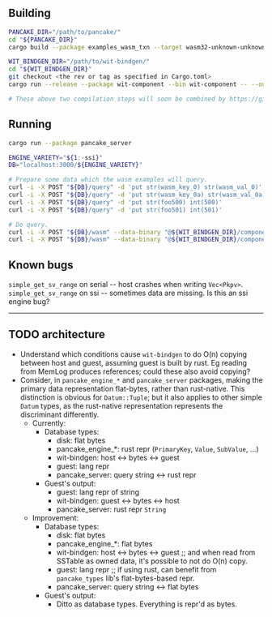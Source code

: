 ## Building

```sh
PANCAKE_DIR="/path/to/pancake/"
cd "${PANCAKE_DIR}"
cargo build --package examples_wasm_txn --target wasm32-unknown-unknown --release --features "${FEATURE}"

WIT_BINDGEN_DIR="/path/to/wit-bindgen/"
cd "${WIT_BINDGEN_DIR}"
git checkout <the rev or tag as specified in Cargo.toml>
cargo run --release --package wit-component --bin wit-component -- --output component.wasm "${PANCAKE_DIR}/target/wasm32-unknown-unknown/release/examples_wasm_txn.wasm"

# These above two compilation steps will soon be combined by https://github.com/bytecodealliance/cargo-component
```

## Running

```sh
cargo run --package pancake_server

ENGINE_VARIETY="${1:-ssi}"
DB="localhost:3000/${ENGINE_VARIETY}"

# Prepare some data which the wasm examples will query.
curl -i -X POST "${DB}/query" -d 'put str(wasm_key_0) str(wasm_val_0)'
curl -i -X POST "${DB}/query" -d 'put str(wasm_key_0a) str(wasm_val_0a)'
curl -i -X POST "${DB}/query" -d 'put str(foo500) int(500)'
curl -i -X POST "${DB}/query" -d 'put str(foo501) int(501)'

# Do query.
curl -i -X POST "${DB}/wasm" --data-binary "@${WIT_BINDGEN_DIR}/component.wasm"
curl -i -X POST "${DB}/wasm" --data-binary "@${WIT_BINDGEN_DIR}/component.wasm"
```

## Known bugs

`simple_get_sv_range` on serial -- host crashes when writing `Vec<Pkpv>`.
`simple_get_sv_range` on ssi -- sometimes data are missing. Is this an ssi engine bug?

---

## TODO architecture

- Understand which conditions cause `wit-bindgen` to do O(n) copying between host and guest, assuming guest is built by rust. Eg reading from MemLog produces references; could these also avoid copying?
- Consider, in `pancake_engine_*` and `pancake_server` packages, making the primary data representation flat-bytes, rather than rust-native. This distinction is obvious for `Datum::Tuple`; but it also applies to other simple `Datum` types, as the rust-native representation represents the discriminant differently.
    - Currently:
        - Database types:
            - disk: flat bytes
            - pancake_engine_*: rust repr (`PrimaryKey`, `Value`, `SubValue`, ...)
            - wit-bindgen: host <-> bytes <-> guest
            - guest: lang repr
            - pancake_server: query string <-> rust repr
        - Guest's output:
            - guest: lang repr of string
            - wit-bindgen: guest <-> bytes <-> host
            - pancake_server: rust repr `String`
    - Improvement:
        - Database types:
            - disk: flat bytes
            - pancake_engine_*: flat bytes
            - wit-bindgen: host <-> bytes <-> guest ;; and when read from SSTable as owned data, it's possible to not do O(n) copy.
            - guest: lang repr ;; if using rust, can benefit from `pancake_types` lib's flat-bytes-based repr.
            - pancake_server: query string <-> flat bytes
        - Guest's output:
            - Ditto as database types. Everything is repr'd as bytes.
